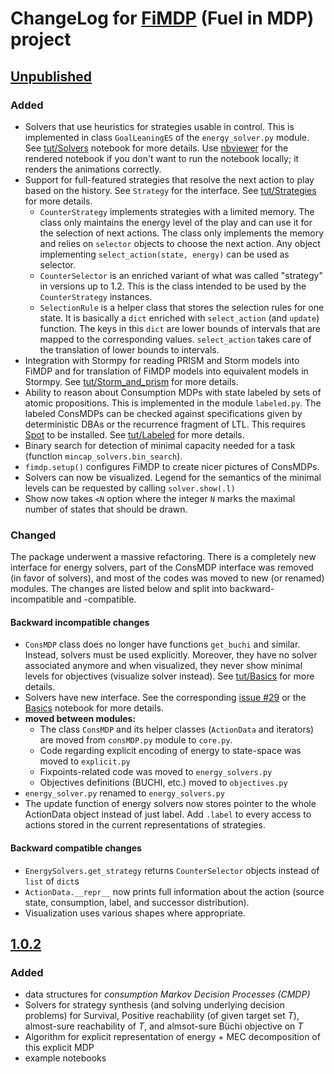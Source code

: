 # ChangeLog for [FiMDP](https://github.com/xblahoud/FiMDP) (Fuel in MDP) project

## [Unpublished]

### Added
 * Solvers that use heuristics for strategies usable in control. This is implemented in class
   `GoalLeaningES` of the `energy_solver.py` module. See [tut/Solvers](tut/Solvers.ipynb)
   notebook for more details. Use [nbviewer] for the rendered notebook if you don't want
   to run the notebook locally; it renders the animations correctly.
 * Support for full-featured strategies that resolve the next action to play based on the history. See `Strategy`
   for the interface. See [tut/Strategies](tut/Strategies.ipynb) for more details.
     - `CounterStrategy` implements strategies with a limited memory. The class only
     maintains the energy level of the play and can use it for the selection of next
     actions. The class only implements the memory and relies on `selector` objects
     to choose the next action. Any object implementing `select_action(state, energy)`
     can be used as selector.
     - `CounterSelector` is an enriched variant of what was called "strategy" in
     versions up to 1.2. This is the class intended to be used by the
     `CounterStrategy` instances.
     - `SelectionRule` is a helper class that stores the selection rules for one
     state. It is basically a `dict` enriched with `select_action` (and `update`)
     function. The keys in this `dict` are lower bounds of intervals that are
     mapped to the corresponding values. `select_action` takes care of the
     translation of lower bounds to intervals.
 * Integration with Stormpy for reading PRISM and Storm models into FiMDP and for
   translation of FiMDP models into equivalent models in Stormpy. See 
   [tut/Storm_and_prism](tut/StormAndPrism.ipynb) for more details.
 * Ability to reason about Consumption MDPs with state labeled by sets of atomic propositions. 
   This is implemented in the module `labeled.py`. The labeled ConsMDPs can be checked against
   specifications given by deterministic DBAs or the recurrence fragment of LTL. This requires
   [Spot] to be installed. See [tut/Labeled](tut/Labeled.ipynb) for more details.
 * Binary search for detection of minimal capacity needed for a task
   (function `mincap_solvers.bin_search`).
 * `fimdp.setup()` configures FiMDP to create nicer pictures of ConsMDPs.
 * Solvers can now be visualized. Legend for the semantics of the minimal levels can be 
   requested by calling `solver.show(.l)`
 * Show now takes `<N` option where the integer `N` marks the maximal number of states that
   should be drawn.
 
### Changed

The package underwent a massive refactoring. There is a completely new interface for
energy solvers, part of the ConsMDP interface was removed (in favor of solvers), and
most of the codes was moved to new (or renamed) modules. The changes are listed below
and split into backward-incompatible and -compatible. 

#### Backward incompatible changes
 * `ConsMDP` class does no longer have functions `get_buchi` and similar. Instead,
   solvers must be used explicitly. Moreover, they have no solver associated anymore
   and when visualized, they never show minimal levels for objectives (visualize solver
   instead). 
   See [tut/Basics][Basics] for more details.
 * Solvers have new interface. See the corresponding 
   [issue #29](https://github.com/xblahoud/FiMDP/issues/29) or the [Basics] notebook
   for more details.
 * **moved between modules:**
   - The class `ConsMDP` and its helper classes (`ActionData` and iterators) are moved
     from `consMDP.py` module to `core.py`.
   - Code regarding explicit encoding of energy to state-space was moved to `explicit.py`
   - Fixpoints-related code was moved to `energy_solvers.py`
   - Objectives definitions (BUCHI, etc.) moved to `objectives.py`
 * `energy_solver.py` renamed to `energy_solvers.py`
 * The update function of energy solvers now stores pointer to the whole ActionData object instead of
   just label. Add `.label` to every access to actions stored in the current representations
   of strategies.

#### Backward compatible changes
 * `EnergySolvers.get_strategy` returns `CounterSelector` objects instead of `list` of `dict`s
 * `ActionData.__repr__` now prints full information about the action (source state, consumption, label, and successor distribution).
 * Visualization uses various shapes where appropriate.

## [1.0.2]

### Added
 * data structures for *consumption Markov Decision Processes (CMDP)*
 * Solvers for strategy synthesis (and solving underlying decision problems) for Survival, Positive reachability 
 (of given target set $`T`$), almost-sure reachability of $`T`$, and almsot-sure Büchi objective on $`T`$
 * Algorithm for explicit representation of energy + MEC decomposition of this explicit MDP
 * example notebooks

[Unpublished]: https://github.com/xblahoud/FiMDP/compare/v1.0.2..HEAD
[1.0.2]: https://github.com/xblahoud/FiMDP/tree/v1.0.2

[Basics]: tut/Basics.ipynb

[nbviewer]: https://nbviewer.jupyter.org/
[Spot]: https://spot.lrde.epita.fr/
